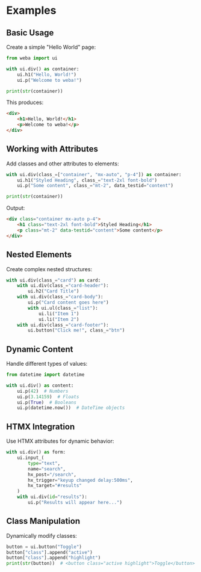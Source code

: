 # Examples

## Basic Usage

Create a simple "Hello World" page:

```python
from weba import ui

with ui.div() as container:
    ui.h1("Hello, World!")
    ui.p("Welcome to weba!")

print(str(container))
```

This produces:

```html
<div>
    <h1>Hello, World!</h1>
    <p>Welcome to weba!</p>
</div>
```

## Working with Attributes

Add classes and other attributes to elements:

```python
with ui.div(class_=["container", "mx-auto", "p-4"]) as container:
    ui.h1("Styled Heading", class_="text-2xl font-bold")
    ui.p("Some content", class_="mt-2", data_testid="content")

print(str(container))
```

Output:

```html
<div class="container mx-auto p-4">
    <h1 class="text-2xl font-bold">Styled Heading</h1>
    <p class="mt-2" data-testid="content">Some content</p>
</div>
```

## Nested Elements

Create complex nested structures:

```python
with ui.div(class_="card") as card:
    with ui.div(class_="card-header"):
        ui.h2("Card Title")
    with ui.div(class_="card-body"):
        ui.p("Card content goes here")
        with ui.ul(class_="list"):
            ui.li("Item 1")
            ui.li("Item 2")
    with ui.div(class_="card-footer"):
        ui.button("Click me!", class_="btn")
```

## Dynamic Content

Handle different types of values:

```python
from datetime import datetime

with ui.div() as content:
    ui.p(42)  # Numbers
    ui.p(3.14159)  # Floats
    ui.p(True)  # Booleans
    ui.p(datetime.now())  # DateTime objects
```

## HTMX Integration

Use HTMX attributes for dynamic behavior:

```python
with ui.div() as form:
    ui.input_(
        type="text",
        name="search",
        hx_post="/search",
        hx_trigger="keyup changed delay:500ms",
        hx_target="#results"
    )
    with ui.div(id="results"):
        ui.p("Results will appear here...")
```

## Class Manipulation

Dynamically modify classes:

```python
button = ui.button("Toggle")
button["class"].append("active")
button["class"].append("highlight")
print(str(button))  # <button class="active highlight">Toggle</button>
```
